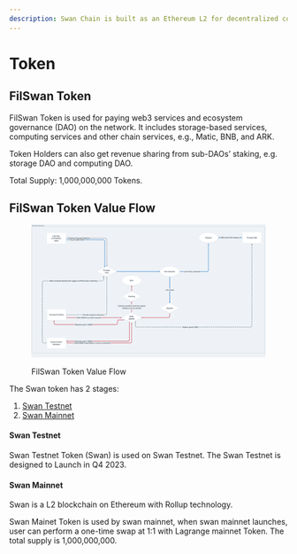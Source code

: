 ```yaml
---
description: Swan Chain is built as an Ethereum L2 for decentralized computing networks.
---
```


# Token

## FilSwan Token

FilSwan Token is used for paying web3 services and ecosystem governance (DAO) on the network. It includes storage-based services, computing services and other chain services, e.g., Matic, BNB, and ARK.

Token Holders can also get revenue sharing from sub-DAOs’ staking, e.g. storage DAO and computing DAO.

Total Supply: 1,000,000,000 Tokens.

## FilSwan Token Value Flow

<figure><img src="../../.gitbook/assets/image (4).png" alt=""><figcaption><p>FilSwan Token Value Flow</p></figcaption></figure>

The Swan token has 2 stages:

1. [Swan Testnet](token.md#swan-testnet-token)
2. [Swan Mainnet](token.md#swan-mainet-token)

#### Swan Testnet&#x20;

Swan Testnet Token (Swan) is used on Swan Testnet. The Swan Testnet  is designed to Launch in Q4 2023.

#### Swan Mainnet

Swan is a L2 blockchain on Ethereum with Rollup technology.

Swan Mainet Token is used by swan mainnet, when swan mainnet launches, user can perform a one-time swap at 1:1 with Lagrange mainnet Token. The total supply is 1,000,000,000.
